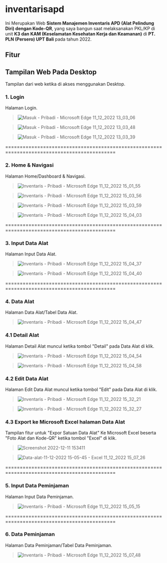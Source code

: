 # inventarisapd

Ini Merupakan Web **Sistem Manajemen Inventaris APD (Alat Pelindung Diri) dengan Kode-QR**, yang saya bangun saat melaksanakan PKL/KP di unit **K3 dan KAM (Keselamatan Kesehatan Kerja dan Keamanan)** di **PT. PLN (Persero) UPT Bali** pada tahun 2022.


## Fitur 


## Tampilan Web Pada Desktop 

Tampilan dari web ketika di akses menggunakan Desktop.


### 1. Login
Halaman Login.



>![Masuk - Pribadi - Microsoft​ Edge 11_12_2022 13_03_06](https://user-images.githubusercontent.com/114056087/206891232-2e27d8ab-6d36-420d-af9c-5a2edf1a0eb7.png)

>![Masuk - Pribadi - Microsoft​ Edge 11_12_2022 13_03_48](https://user-images.githubusercontent.com/114056087/206891241-ad71ae94-d2ad-4183-ad13-f2a002850955.png)

>![Masuk - Pribadi - Microsoft​ Edge 11_12_2022 13_03_39](https://user-images.githubusercontent.com/114056087/206891252-a2f5ce27-288e-4c90-822b-f82299f1a37e.png)


============================================================================================


### 2. Home & Navigasi
Halaman Home/Dashboard & Navigasi.



>![Inventaris - Pribadi - Microsoft​ Edge 11_12_2022 15_01_55](https://user-images.githubusercontent.com/114056087/206891299-e6ac980d-820d-41fe-be89-8c78a3b2ed9b.png)

>![Inventaris - Pribadi - Microsoft​ Edge 11_12_2022 15_03_56](https://user-images.githubusercontent.com/114056087/206891317-3b2ec27b-d0ed-424f-a47c-e8395aa4c81f.png)

>![Inventaris - Pribadi - Microsoft​ Edge 11_12_2022 15_03_59](https://user-images.githubusercontent.com/114056087/206891320-62f00428-951b-4c17-9d78-3444d3c9cbf9.png)

>![Inventaris - Pribadi - Microsoft​ Edge 11_12_2022 15_04_03](https://user-images.githubusercontent.com/114056087/206891324-df86924f-fe75-4750-b4fe-9177374db086.png)


============================================================================================


### 3. Input Data Alat
Halaman Input Data Alat.



>![Inventaris - Pribadi - Microsoft​ Edge 11_12_2022 15_04_37](https://user-images.githubusercontent.com/114056087/206891377-27865bcb-29a3-4a46-b92e-9f0c391247e6.png)

>![Inventaris - Pribadi - Microsoft​ Edge 11_12_2022 15_04_40](https://user-images.githubusercontent.com/114056087/206891388-ef38711a-df40-4eb0-b58e-db772578b5b3.png)


============================================================================================


### 4. Data Alat
Halaman Data Alat/Tabel Data Alat.



>![Inventaris - Pribadi - Microsoft​ Edge 11_12_2022 15_04_47](https://user-images.githubusercontent.com/114056087/206891564-b7fe1550-93a9-4552-948d-7f1d562b3568.png)




  ### 4.1 Detail Alat
  Halaman Detail Alat muncul ketika tombol "Detail" pada Data Alat di klik.
  
  
  
  >![Inventaris - Pribadi - Microsoft​ Edge 11_12_2022 15_04_54](https://user-images.githubusercontent.com/114056087/206891584-9e280c24-513f-496a-a1c6-7ce47d2e08d1.png)
  
  >![Inventaris - Pribadi - Microsoft​ Edge 11_12_2022 15_04_58](https://user-images.githubusercontent.com/114056087/206891609-203c989b-cbb3-46ce-ba1a-3a084ec50ac5.png)
  
  
  
  ### 4.2 Edit Data Alat
  Halaman Edit Data Alat muncul ketika tombol "Edit" pada Data Alat di klik.
  
  
  
  >![Inventaris - Pribadi - Microsoft​ Edge 11_12_2022 15_32_21](https://user-images.githubusercontent.com/114056087/206891647-00a377d8-cf92-479d-b2ff-5c3a1cef6fa5.png)
  
  >![Inventaris - Pribadi - Microsoft​ Edge 11_12_2022 15_32_27](https://user-images.githubusercontent.com/114056087/206891652-af41d9f6-1737-4565-9ec7-95222782b067.png)
  
  
  
  ### 4.3 Export ke Microsoft Excel halaman Data Alat
  Tampilan fitur untuk "Expor Satuan Data Alat" Ke Microsoft Excel beserta "Foto Alat dan Kode-QR" ketika tombol "Excel" di klik.
  
  
  
  >![Screenshot 2022-12-11 153411](https://user-images.githubusercontent.com/114056087/206891745-41a660fa-f246-453f-b8fc-b99167131a7d.png)
  
  >![Data-alat-11-12-2022 15-05-45 - Excel 11_12_2022 15_07_26](https://user-images.githubusercontent.com/114056087/206891766-5118bbfc-ebed-48a4-b146-de9895c68d44.png)


============================================================================================


### 5. Input Data Peminjaman
Halaman Input Data Peminjaman.


>![Inventaris - Pribadi - Microsoft​ Edge 11_12_2022 15_05_15](https://user-images.githubusercontent.com/114056087/206891789-94115256-e719-44da-89c2-f70c931a9a9d.png)


============================================================================================


### 6. Data Peminjaman
Halaman Data Peminjaman/Tabel Data Peminjaman.

>![Inventaris - Pribadi - Microsoft​ Edge 11_12_2022 15_07_48](https://user-images.githubusercontent.com/114056087/206891880-d1bba86e-b81b-40d1-b054-8959d1da2f6f.png)




